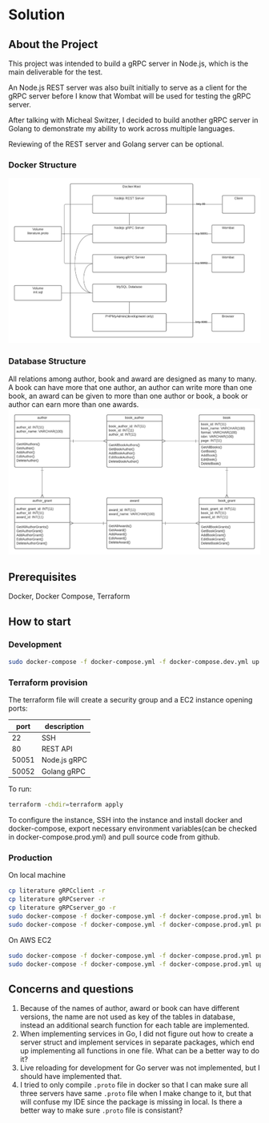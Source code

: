 # Solution

## About the Project
This project was intended to build a gRPC server in Node.js, which is the main deliverable for the test. 

An Node.js REST server was also built initially to serve as a client for the gRPC server before I know that Wombat will be used for testing the gRPC server.

After talking with Micheal Switzer, I decided to build another gRPC server in Golang to demonstrate my ability to work across multiple languages.

Reviewing of the REST server and Golang server can be optional.

### Docker Structure
![Structure Screen Shot][docker-diagram]

### Database Structure

All relations among author, book and award are designed as many to many. A book can have more that one author, an author can write more than one book, an award can be given to more than one author or book, a book or author can earn more than one awards.
![Database Screen Shot][database-diagram]

## Prerequisites

Docker, Docker Compose, Terraform

## How to start

### Development

   ```sh
   sudo docker-compose -f docker-compose.yml -f docker-compose.dev.yml up

   ```

### Terraform provision
The terraform file will create a security group and a EC2 instance opening ports: 

| port  | description  |
|-------|--------------|
| 22    | SSH          |
| 80    | REST API     |
| 50051 | Node.js gRPC |
| 50052 | Golang gRPC  |

To run:
   ```sh
   terraform -chdir=terraform apply
   ```

To configure the instance, SSH into the instance and install docker and docker-compose, export necessary environment variables(can be checked in docker-compose.prod.yml) and pull source code from github.

### Production

On local machine
   ```sh
   cp literature gRPCclient -r
   cp literature gRPCserver -r
   cp literature gRPCserver_go -r
   sudo docker-compose -f docker-compose.yml -f docker-compose.prod.yml build
   sudo docker-compose -f docker-compose.yml -f docker-compose.prod.yml push
   ```

On AWS EC2

   ```sh
   sudo docker-compose -f docker-compose.yml -f docker-compose.prod.yml pull
   sudo docker-compose -f docker-compose.yml -f docker-compose.prod.yml up
   ```

## Concerns and questions

1. Because of the names of author, award or book can have different versions, the name are not used as key of the tables in database, instead an additional search function for each table are implemented.
2. When implementing services in Go, I did not figure out how to create a server struct and implement services in separate packages, which end up implementing all functions in one file. What can be a better way to do it?
3. Live reloading for development for Go server was not implemented, but I should have implemented that.
4. I tried to only compile `.proto` file in docker so that I can make sure all three servers have same `.proto` file when I make change to it, but that will confuse my IDE since the package is missing in local. Is there a better way to make sure `.proto` file is consistant?









[docker-diagram]: docker.png
[database-diagram]: database.png